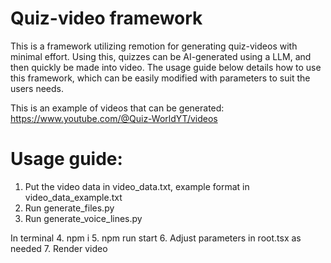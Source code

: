 # Quiz-video framework
This is a framework utilizing remotion for generating quiz-videos with minimal effort. 
Using this, quizzes can be AI-generated using a LLM, and then quickly be made into video.
The usage guide below details how to use this framework, which can be easily modified with parameters to suit the users needs.  

This is an example of videos that can be generated:
https://www.youtube.com/@Quiz-WorldYT/videos

# Usage guide:
1. Put the video data in video_data.txt, example format in video_data_example.txt 
2. Run generate_files.py
3. Run generate_voice_lines.py

In terminal
4. npm i
5. npm run start
6. Adjust parameters in root.tsx as needed
7. Render video